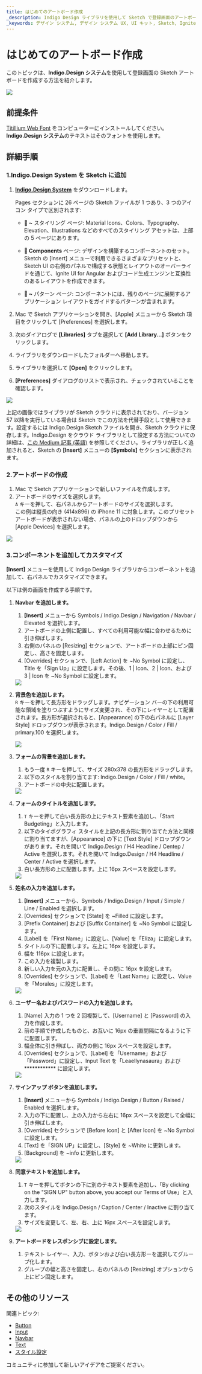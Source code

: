 ```yaml
---
title: はじめてのアートボード作成
_description: Indigo Design ライブラリを使用して Sketch で登録画面のアートボードを作成する方法。
_keywords: デザイン システム, デザイン システム UX, UI キット, Sketch, Ignite UI for Angular, Sketch to Angular, Angular, Angular デザイン システム, Sketch からコードをエクスポート, Angular 用のデザイン キット, Sketch HTML, Sketch to HTML, Sketch UI キット
---
```


# はじめてのアートボード作成

このトピックは、**Indigo.Design システム**を使用して登録画面の Sketch アートボードを作成する方法を紹介します。

<div class="divider--half"></div>
<img class="responsive-img" src="images/getting-started7.png" srcset="images/getting-started7@2x.png 2x" />
<div class="divider--half"></div>
<div class="divider--half"></div>
<div class="divider--half"></div>
<div class="divider--half"></div>
<div class="divider--half"></div>

## 前提条件

[Titillium Web Font][1] をコンピューターにインストールしてください。**Indigo.Design システム**のテキストはそのフォントを使用します。

## 詳細手順

### 1.**Indigo.Design System** を Sketch に追加

1.  [**Indigo.Design System**](https://cloud.indigo.design/home) をダウンロードします。

    Pages セクションに 26 ページの Sketch ファイルが 1 つあり、3 つのアイコン タイプで区別されます:

    - **🎨 ~** スタイリング ページ: Material Icons、Colors、Typography、Elevation、Illustrations などのすべてのスタイリング アセットは、上部の 5 ページにあります。

    - **🧩 Components** ページ: デザインを構築するコンポーネントのセット。
      Sketch の [Insert] メニューで利用できるさまざまなプリセットと、Sketch UI の右側のパネルで構成する状態とレイアウトのオーバーライドを通じて、Ignite UI for Angular およびコード生成エンジンと互換性のあるレイアウトを作成できます。

    - **🌆 ~** パターン ページ: コンポーネントには、残りのページに展開するアプリケーション レイアウトをガイドするパターンが含まれます。

2.  Mac で Sketch アプリケーションを開き、[Apple] メニューから Sketch 項目をクリックして [Preferences] を選択します。

3.  次のダイアログで **[Libraries]** タブを選択して **[Add Library...]** ボタンをクリックします。

4.  ライブラリをダウンロードしたフォルダーへ移動します。

5.  ライブラリを選択して **[Open]** をクリックします。

6.  **[Preferences]** ダイアログのリストで表示され、チェックされていることを確認します。

  <div class="divider--half"></div>
  <img class="responsive-img" src="images/Creating_An_Artboard_2.png" srcset="images/Creating_An_Artboard_2@2x.png" />
  <div class="divider--half"></div>
  <div class="divider--half"></div>
  <div class="divider--half"></div>
  <div class="divider--half"></div>
  <div class="divider--half"></div>

上記の画像ではライブラリが Sketch クラウドに表示されており、バージョン 57 以降を実行している場合は Sketch でこの方法を代替手段として使用できます。設定するには Indigo.Design Sketch ファイルを開き、Sketch クラウドに保存します。Indigo.Design をクラウド ライブラリとして設定する方法についての詳細は、[この Medium 記事 (英語)](https://medium.com/ignite-ui/using-indigo-design-with-sketch-cloud-libraries-70533bca00f8) を参照してください。ライブラリが正しく追加されると、Sketch の **[Insert]** メニューの **[Symbols]** セクションに表示されます。

### 2.アートボードの作成

1.  Mac で Sketch アプリケーションで新しいファイルを作成します。
2.  アートボードのサイズを選択します。  
    `A` キーを押して、右パネルからアートボードのサイズを選択します。  
    この例は縦長の向き (414x896) の iPhone 11 に対象します。このプリセット アートボードが表示されない場合、パネルの上のドロップダウンから [Apple Devices] を選択します。

  <div class="divider--half"></div>
  <img class="responsive-img" src="images/getting-started-artboard.png" srcset="images/getting-started-artboard@2x.png" />
  <div class="divider--half"></div>
  <div class="divider--half"></div>
  <div class="divider--half"></div>
  <div class="divider--half"></div>
  <div class="divider--half"></div>

### 3.コンポーネントを追加してカスタマイズ

**[Insert]** メニューを使用して Indigo Design ライブラリからコンポーネントを追加して、右パネルでカスタマイズできます。

以下は例の画面を作成する手順です。

1.  **Navbar を追加します。**

    1.  **[Insert]** メニューから Symbols / Indigo.Design / Navigation / Navbar / Elevated を選択します。
    2.  アートボードの上側に配置し、すべての利用可能な幅に合わせるために引き伸ばします。
    3.  右側のパネルの [Resizing] セクションで、アートボードの上部にピン固定し、高さを固定します。
    4.  [Overrides] セクションで、[Left Action] を ~No Symbol に設定し、Title を「Sign Up」に設定します。その後、1 | Icon、2 | Icon、および 3 | Icon を ~No Symbol に設定します。

    <div class="divider--half"></div>
    <img class="responsive-img" src="images/getting-started0.png" srcset="images/getting-started0@2x.png 2x" />
    <div class="divider--half"></div>
    <div class="divider--half"></div>
    <div class="divider--half"></div>
    <div class="divider--half"></div>
    <div class="divider--half"></div>

2.  **背景色を追加します。**  
     `R` キーを押して長方形をドラッグします。ナビゲーション バーの下の利用可能な領域を塗りつぶすようにサイズ変更され、その下にレイヤーとして配置されます。長方形が選択されると、[Appearance] の下の右パネルに [Layer Style] ドロップダウンが表示されます。Indigo.Design / Color / Fill / primary.100 を選択します。

    <div class="divider--half"></div>
    <img class="responsive-img" src="images/getting-started1.png" srcset="images/getting-started1@2x.png 2x" />
    <div class="divider--half"></div>
    <div class="divider--half"></div>
    <div class="divider--half"></div>
    <div class="divider--half"></div>
    <div class="divider--half"></div>

3.  **フォームの背景を追加します。**

    1.  もう一度 `R` キーを押して、サイズ 280x378 の長方形をドラッグします。
    2.  以下のスタイルを割り当てます: Indigo.Design / Color / Fill / white。
    3.  アートボードの中央に配置します。

    <div class="divider--half"></div>
    <img class="responsive-img" src="images/getting-started2.png" srcset="images/getting-started2@2x.png 2x" />
    <div class="divider--half"></div>
    <div class="divider--half"></div>
    <div class="divider--half"></div>
    <div class="divider--half"></div>
    <div class="divider--half"></div>

4.  **フォームのタイトルを追加します。**

    1.  `T` キーを押して白い長方形の上にテキスト要素を追加し、「Start Budgeting」と入力します。
    2.  以下のタイポグラフィ スタイルを上記の長方形に割り当てた方法と同様に割り当てますが、[Appearance] の下に [Text Style] ドロップダウンがあります。それを開いて Indigo.Design / H4 Headline / Centeр / Active を選択します。それを開いて Indigo.Design / H4 Headline / Center / Active を選択します。 
    3.  白い長方形の上に配置します。上に 16px スペースを設定します。

    <div class="divider--half"></div>
    <img class="responsive-img" src="images/getting-started3.png" srcset="images/getting-started3@2x.png 2x" />
    <div class="divider--half"></div>
    <div class="divider--half"></div>
    <div class="divider--half"></div>
    <div class="divider--half"></div>
    <div class="divider--half"></div>

5.  **姓名の入力を追加します。**

    1.  **[Insert]** メニューから、Symbols / Indigo.Design / Input / Simple / Line / Enabled を選択します。
    2.  [Overrides] セクションで [State] を ~Filled に設定します。
    3.  [Prefix Container] および [Suffix Container] を ~No Symbol に設定します。
    4.  [Label] を「First Name」に設定し、[Value] を「Eliza」に設定します。
    5.  タイトルの下に配置します。左上に 16px を設定します。
    6.  幅を 116px に設定します。
    7.  この入力を複製します。
    8.  新しい入力を元の入力に配置し、その間に 16px を設定します。
    9.  [Overrides] セクションで、[Label] を「Last Name」に設定し、Value を「Morales」に設定します。

    <div class="divider--half"></div>
    <img class="responsive-img" src="images/getting-started4.png" srcset="images/getting-started4@2x.png 2x" />
    <div class="divider--half"></div>
    <div class="divider--half"></div>
    <div class="divider--half"></div>
    <div class="divider--half"></div>
    <div class="divider--half"></div>

6.  **ユーザー名およびパスワードの入力を追加します。**

    1.  [Name] 入力の 1 つを 2 回複製して、[Username] と [Password] の入力を作成します。
    2.  前の手順で作成したものと、お互いに 16px の垂直間隔になるように下に配置します。
    3.  幅全体に引き伸ばし、両方の側に 16px スペースを設定します。
    4.  [Overrides] セクションで、[Label] を「Username」および「Password」に設定し、Input Text を「Leaellynasaura」および \*\*\*\*\*\*\*\*\*\*\*\* に設定します。

    <div class="divider--half"></div>
    <img class="responsive-img" src="images/getting-started5.png" srcset="images/getting-started5@2x.png 2x" />
    <div class="divider--half"></div>
    <div class="divider--half"></div>
    <div class="divider--half"></div>
    <div class="divider--half"></div>
    <div class="divider--half"></div>

7.  **サインアップ ボタンを追加します。**

    1.  **[Insert]** メニューから Symbols / Indigo.Design / Button / Raised / Enabled を選択します。
    2.  入力の下に配置し、上の入力から左右に 16px スペースを設定して全幅に引き伸ばします。
    3.  [Overrides] セクションで [Before Icon] と [After Icon] を ~No Symbol に設定します。
    4.  [Text] を「SIGN UP」に設定し、[Style] を ~White に更新します。
    5.  [Background] を ~info に更新します。

    <div class="divider--half"></div>
    <img class="responsive-img" src="images/getting-started6.png" srcset="images/getting-started6@2x.png 2x" />
    <div class="divider--half"></div>
    <div class="divider--half"></div>
    <div class="divider--half"></div>
    <div class="divider--half"></div>
    <div class="divider--half"></div>

8.  **同意テキストを追加します。**

    1.  `T` キーを押してボタンの下に別のテキスト要素を追加し、「By clicking on the "SIGN UP" button above, you accept our Terms of Use」と入力します。
    2.  次のスタイルを Indigo.Design / Caption / Center / Inactive に割り当てます。
    3.  サイズを変更して、左、右、上に 16px スペースを設定します。

    <div class="divider--half"></div>
    <img class="responsive-img" src="images/getting-started7.png" srcset="images/getting-started7@2x.png 2x" />
    <div class="divider--half"></div>
    <div class="divider--half"></div>
    <div class="divider--half"></div>
    <div class="divider--half"></div>
    <div class="divider--half"></div>

9.  **アートボードをレスポンシブに設定します。**
    1.  テキスト レイヤー、入力、ボタンおよび白い長方形ーを選択してグループ化します。
    2.  グループの幅と高さを固定し、右のパネルの [Resizing] オプションから上にピン固定します。

## その他のリソース

関連トピック:

- [Button](components/button.md)
- [Input](components/input.md)
- [Navbar](components/navbar.md)
- [Text](components/text.md)
- [スタイル設定](style/styling-overview.md)
  <div class="divider--half"></div>

コミュニティに参加して新しいアイデアをご提案ください。



[a-1]: #1-add-the-indigo-design-libraries-in-sketch
[a-2]: #2-create-an-artboard
[a-3]: #3-add-and-customize-components
[1]: https://fonts.google.com/specimen/Titillium+Web

